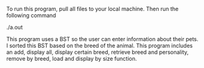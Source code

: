 To run this program, pull all files to your local machine. Then run the following command

./a.out

This program uses a BST so the user can enter information about their pets. I sorted this BST based on the breed of the animal. This program includes an add, display all,
display certain breed, retrieve breed and personality, remove by breed, load and display by size function.

